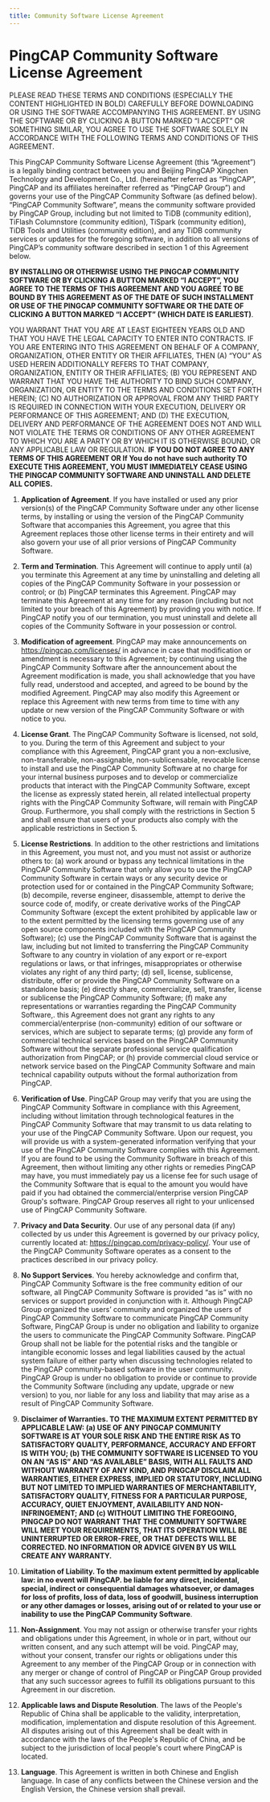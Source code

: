 ```yaml
---
title: Community Software License Agreement
---
```


# PingCAP Community Software License Agreement

PLEASE READ THESE TERMS AND CONDITIONS (ESPECIALLY THE CONTENT HIGHLIGHTED IN BOLD) CAREFULLY BEFORE DOWNLOADING OR USING THE SOFTWARE ACCOMPANYING THIS AGREEMENT. BY USING THE SOFTWARE OR BY CLICKING A BUTTON MARKED “I ACCEPT” OR SOMETHING SIMILAR, YOU AGREE TO USE THE SOFTWARE SOLELY IN ACCORDANCE WITH THE FOLLOWING TERMS AND CONDITIONS OF THIS AGREEMENT.

This PingCAP Community Software License Agreement (this “Agreement”) is a legally binding contract between you and Beijing PingCAP Xingchen Technology and Development Co., Ltd. (hereinafter referred as “PingCAP”, PingCAP and its affiliates hereinafter referred as “PingCAP Group”) and governs your use of the PingCAP Community Software (as defined below). “PingCAP Community Software”, means the community software provided by PingCAP Group, including but not limited to TiDB (community edition), TiFlash Columnstore (community edition), TiSpark (community edition), TiDB Tools and Utilities (community edition), and any TiDB community services or updates for the foregoing software, in addition to all versions of PingCAP’s community software described in section 1 of this Agreement below.

**BY INSTALLING OR OTHERWISE USING THE PINGCAP COMMUNITY SOFTWARE OR BY CLICKING A BUTTON MARKED “I ACCEPT”, YOU AGREE TO THE TERMS OF THIS AGREEMENT AND YOU AGREE TO BE BOUND BY THIS AGREEMENT AS OF THE DATE OF SUCH INSTALLMENT OR USE OF THE PINGCAP COMMUNITY SOFTWARE OR THE DATE OF CLICKING A BUTTON MARKED “I ACCEPT” (WHICH DATE IS EARLIEST)**.

YOU WARRANT THAT YOU ARE AT LEAST EIGHTEEN YEARS OLD AND THAT YOU HAVE THE LEGAL CAPACITY TO ENTER INTO CONTRACTS. IF YOU ARE ENTERING INTO THIS AGREEMENT ON BEHALF OF A COMPANY, ORGANIZATION, OTHER ENTITY OR THEIR AFFILIATES, THEN (A) “YOU” AS USED HEREIN ADDITIONALLY REFERS TO THAT COMPANY, ORGANIZATION, ENTITY OR THEIR AFFILIATES; (B) YOU REPRESENT AND WARRANT THAT YOU HAVE THE AUTHORITY TO BIND SUCH COMPANY, ORGANIZATION, OR ENTITY TO THE TERMS AND CONDITIONS SET FORTH HEREIN; (C) NO AUTHORIZATION OR APPROVAL FROM ANY THIRD PARTY IS REQUIRED IN CONNECTION WITH YOUR EXECUTION, DELIVERY OR PERFORMANCE OF THIS AGREEMENT; AND (D) THE EXECUTION, DELIVERY AND PERFORMANCE OF THE AGREEMENT DOES NOT AND WILL NOT VIOLATE THE TERMS OR CONDITIONS OF ANY OTHER AGREEMENT TO WHICH YOU ARE A PARTY OR BY WHICH IT IS OTHERWISE BOUND, OR ANY APPLICABLE LAW OR REGULATION. **IF YOU DO NOT AGREE TO ANY TERMS OF THIS AGREEMENT OR If You do not have such authority TO EXECUTE THIS AGREEMENT, YOU MUST IMMEDIATELY CEASE USING THE PINGCAP COMMUNITY SOFTWARE AND UNINSTALL AND DELETE ALL COPIES.**

1. **Application of Agreement**. If you have installed or used any prior version(s) of the PingCAP Community Software under any other license terms, by installing or using the version of the PingCAP Community Software that accompanies this Agreement, you agree that this Agreement replaces those other license terms in their entirety and will also govern your use of all prior versions of PingCAP Community Software.

2. **Term and Termination**. This Agreement will continue to apply until (a) you terminate this Agreement at any time by uninstalling and deleting all copies of the PingCAP Community Software in your possession or control; or (b) PingCAP terminates this Agreement. PingCAP may terminate this Agreement at any time for any reason (including but not limited to your breach of this Agreement) by providing you with notice. If PingCAP notify you of our termination, you must uninstall and delete all copies of the Community Software in your possession or control.

3. **Modification of agreement**. PingCAP may make announcements on https://pingcap.com/licenses/ in advance in case that modification or amendment is necessary to this Agreement; by continuing using the PingCAP Community Software after the announcement about the Agreement modification is made, you shall acknowledge that you have fully read, understood and accepted, and agreed to be bound by the modified Agreement. PingCAP may also modify this Agreement or replace this Agreement with new terms from time to time with any update or new version of the PingCAP Community Software or with notice to you.

4. **License Grant**. The PingCAP Community Software is licensed, not sold, to you.  During the term of this Agreement and subject to your compliance with this Agreement, PingCAP grant you a non-exclusive, non-transferable, non-assignable, non-sublicensable, revocable license to install and use the PingCAP Community Software at no charge for your internal business purposes and to develop or commercialize products that interact with the PingCAP Community Software, except the license as expressly stated herein, all related intellectual property rights with the PingCAP Community Software, will remain with PingCAP Group. Furthermore, you shall comply with the restrictions in Section 5 and shall ensure that users of your products also comply with the applicable restrictions in Section 5.

5. **License Restrictions**. In addition to the other restrictions and limitations in this Agreement, you must not, and you must not assist or authorize others to: (a) work around or bypass any technical limitations in the PingCAP Community Software that only allow you to use the PingCAP Community Software in certain ways or any security device or protection used for or contained in the PingCAP Community Software; (b) decompile, reverse engineer, disassemble, attempt to derive the source code of, modify, or create derivative works of the PingCAP Community Software (except the extent prohibited by applicable law or to the extent permitted by the licensing terms governing use of any open source components included with the PingCAP Community Software); (c) use the PingCAP Community Software that is against the law, including but not limited to transferring the PingCAP Community Software to any country in violation of any export or re-export regulations or laws, or that infringes, misappropriates or otherwise violates any right of any third party; (d) sell, license, sublicense, distribute, offer or provide the PingCAP Community Software on a standalone basis; (e) directly share, commercialize, sell, transfer, license or sublicense the PingCAP Community Software; (f) make any representations or warranties regarding the PingCAP Community Software,. this Agreement does not grant any rights to any commercial/enterprise (non-community) edition of our software or services, which are subject to separate terms; (g) provide any form of commercial technical services based on the PingCAP Community Software without the separate professional service qualification authorization from PingCAP; or (h) provide commercial cloud service or network service based on the PingCAP Community Software and main technical capability outputs without the formal authorization from PingCAP.

6. **Verification of Use**. PingCAP Group may verify that you are using the PingCAP Community Software in compliance with this Agreement, including without limitation through technological features in the PingCAP Community Software that may transmit to us data relating to your use of the PingCAP Community Software. Upon our request, you will provide us with a system-generated information verifying that your use of the PingCAP Community Software complies with this Agreement. If you are found to be using the Community Software in breach of this Agreement, then without limiting any other rights or remedies PingCAP may have, you must immediately pay us a license fee for such usage of the Community Software that is equal to the amount you would have paid if you had obtained the commercial/enterprise version PingCAP Group's software. PingCAP Group reserves all right to your unlicensed use of PingCAP Community Software.

7. **Privacy and Data Security**. Our use of any personal data (if any) collected by us under this Agreement is governed by our privacy policy, currently located at: https://pingcap.com/privacy-policy/. Your use of the PingCAP Community Software operates as a consent to the practices described in our privacy policy.

8. **No Support Services**. You hereby acknowledge and confirm that, PingCAP Community Software is the free community edition of our software, all PingCAP Community Software is provided “as is” with no services or support provided in conjunction with it.  Although PingCAP Group organized the users’ community and organized the users of PingCAP Community Software to communicate PingCAP Community Software, PingCAP Group is under no obligation and liability to organize the users to communicate the PingCAP Community Software. PingCAP Group shall not be liable for the potential risks and the tangible or intangible economic losses and legal liabilities caused by the actual system failure of either party when discussing technologies related to the PingCAP community-based software in the user community. PingCAP Group is under no obligation to provide or continue to provide the Community Software (including any update, upgrade or new version) to you, nor liable for any loss and liability that may arise as a result of PingCAP Community Software.


9. **Disclaimer of Warranties. TO THE MAXIMUM EXTENT PERMITTED BY APPLICABLE LAW: (a) USE OF ANY PINGCAP COMMUNITY SOFTWARE IS AT YOUR SOLE RISK AND THE ENTIRE RISK AS TO SATISFACTORY QUALITY, PERFORMANCE, ACCURACY AND EFFORT IS WITH YOU; (b) THE COMMUNITY SOFTWARE IS LICENSED TO YOU ON AN “AS IS” AND “AS AVAILABLE” BASIS, WITH ALL FAULTS AND WITHOUT WARRANTY OF ANY KIND, AND PINGCAP DISCLAIM ALL WARRANTIES, EITHER EXPRESS, IMPLIED OR STATUTORY, INCLUDING BUT NOT LIMITED TO IMPLIED WARRANTIES OF MERCHANTABILITY, SATISFACTORY QUALITY, FITNESS FOR A PARTICULAR PURPOSE, ACCURACY, QUIET ENJOYMENT, AVAILABILITY AND NON-INFRINGEMENT; AND (c) WITHOUT LIMITING THE FOREGOING, PINGCAP DO NOT WARRANT THAT THE COMMUNITY SOFTWARE WILL MEET YOUR REQUIREMENTS, THAT ITS OPERATION WILL BE UNINTERRUPTED OR ERROR-FREE, OR THAT DEFECTS WILL BE CORRECTED. NO INFORMATION OR ADVICE GIVEN BY US WILL CREATE ANY WARRANTY.**

10. **Limitation of Liability. To the maximum extent permitted by applicable law: in no event will PingCAP. be liable for any direct, incidental, special, indirect or consequential damages whatsoever, or damages for loss of profits, loss of data, loss of goodwill, business interruption or any other damages or losses, arising out of or related to your use or inability to use the PingCAP Community Software**.

11. **Non-Assignment**. You may not assign or otherwise transfer your rights and obligations under this Agreement, in whole or in part, without our written consent, and any such attempt will be void. PingCAP may, without your consent, transfer our rights or obligations under this Agreement to any member of the PingCAP Group or in connection with any merger or change of control of PingCAP or PingCAP Group provided that any such successor agrees to fulfill its obligations pursuant to this Agreement in our discretion.

12. **Applicable laws and Dispute Resolution**. The laws of the People's Republic of China shall be applicable to the validity, interpretation, modification, implementation and dispute resolution of this Agreement. All disputes arising out of this Agreement shall be dealt with in accordance with the laws of the People's Republic of China, and be subject to the jurisdiction of local people's court where PingCAP is located.

13. **Language**. This Agreement is written in both Chinese and English language. In case of any conflicts between the Chinese version and the English Version, the Chinese version shall prevail.
